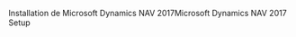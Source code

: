 <span data-ttu-id="9bec7-101">Installation de Microsoft Dynamics NAV 2017</span><span class="sxs-lookup"><span data-stu-id="9bec7-101">Microsoft Dynamics NAV 2017 Setup</span></span>
